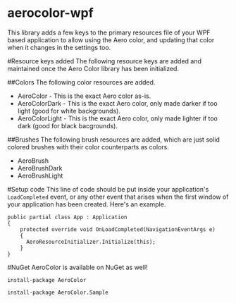 aerocolor-wpf
=============

This library adds a few keys to the primary resources file of your WPF based application to allow using the Aero color, and updating that color when it changes in the settings too.

#Resource keys added
The following resource keys are added and maintained once the Aero Color library has been initialized.

##Colors
The following color resources are added.
* AeroColor - This is the exact Aero color as-is.
* AeroColorDark - This is the exact Aero color, only made darker if too light (good for white backgrounds).
* AeroColorLight - This is the exact Aero color, only made lighter if too dark (good for black bacgrounds).

##Brushes
The following brush resources are added, which are just solid colored brushes with their color counterparts as colors.
* AeroBrush
* AeroBrushDark
* AeroBrushLight

#Setup code
This line of code should be put inside your application's `LoadCompleted` event, or any other event that arises when the first window of your application has been created. Here's an example.

    public partial class App : Application
    {
        protected override void OnLoadCompleted(NavigationEventArgs e)
        {
          AeroResourceInitializer.Initialize(this);
        }
    }

#NuGet
AeroColor is available on NuGet as well!

`install-package AeroColor`

`install-package AeroColor.Sample`
